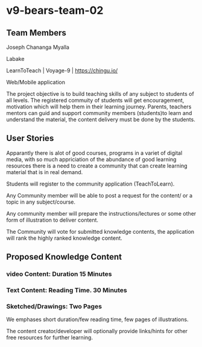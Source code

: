 # v9-bears-team-02
## Team Members

Joseph Chananga Myalla

Labake

LearnToTeach | Voyage-9 | https://chingu.io/

Web/Mobile application

The project objective is to build teaching skills of any subject to students of all levels.
The registered commuity of students will get encouragement, motivation which will help them in their learning journey. Parents, teachers mentors can guid and support community members (students)to learn and understand the material, the content delivery must be done by the students.

## User Stories

Apparantly there is alot of good courses, programs in a variet of digital media, with so much appriciation of the abundance of good learning resources there is a need to create a community that can create learning material that is in real demand.

Students will register to the community application (TeachToLearn).

Any Community member will be able to post a request for the content/ or a topic in any subject/course.

Any community member will prepare the instructions/lectures or some other form of illustration to deliver content.

The Community will vote for submitted knowledge contents, the application will rank the highly ranked knowledge content.

## Proposed Knowledge Content
### video Content: Duration 15 Minutes
### Text Content: Reading Time. 30 Minutes
### Sketched/Drawings: Two Pages

We emphases short duration/few reading time, few pages of illustrations.

The content creator/developer will optionally provide links/hints for other free resources for further learning.


